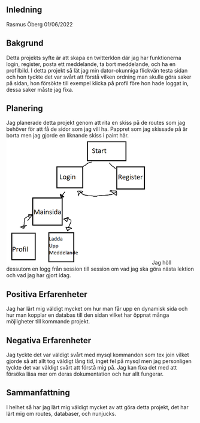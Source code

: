 ## Inledning

Rasmus Öberg
01/06/2022

## Bakgrund

Detta projekts syfte är att skapa en twitterklon där jag har funktionerna login, register, posta ett meddelande, ta bort meddelande, och ha en profilbild. I detta projekt så lät jag min dator-okunniga flickvän testa sidan och hon tyckte det var svårt att förstå vilken ordning man skulle göra saker på sidan, hon försökte till exempel klicka på profil före hon hade loggat in, dessa saker måste jag fixa.

## Planering
Jag planerade detta projekt genom att rita en skiss på de routes som jag behöver för att få de sidor som jag vill ha. Pappret som jag skissade på är borta men jag gjorde en liknande skiss i paint här.
![Planering routes](planering.png)
Jag höll dessutom en logg från session till session om vad jag ska göra nästa lektion och vad jag har gjort idag.

## Positiva Erfarenheter

Jag har lärt mig väldigt mycket om hur man får upp en dynamisk sida och hur man kopplar en databas till den sidan vilket har öppnat många möjligheter till kommande projekt.

## Negativa Erfarenheter

Jag tyckte det var väldigt svårt med mysql kommandon som tex join vilket gjorde så att allt tog väldigt lång tid, inget fel på mysql men jag personligen tyckte det var väldigt svårt att förstå mig på. Jag kan fixa det med att försöka läsa mer om deras dokumentation och hur allt fungerar.

## Sammanfattning

I helhet så har jag lärt mig väldigt mycket av att göra detta projekt, det har lärt mig om routes, databaser, och nunjucks.

